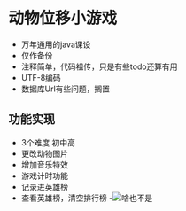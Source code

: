 # 动物位移小游戏
- 万年通用的java课设
- 仅作备份
- 注释简单，代码祖传，只是有些todo还算有用
- UTF-8编码
- 数据库Url有些问题，搁置

## 功能实现
- 3个难度 初中高
- 更改动物图片
- 增加音乐特效
- 游戏计时功能
- 记录进英雄榜
- 查看英雄榜，清空排行榜
-![啥也不是](https://timgsa.baidu.com/timg?image&quality=80&size=b9999_10000&sec=1591379424747&di=e82e5f6480086073817eda941b49897a&imgtype=0&src=http%3A%2F%2Fimg1.cache.netease.com%2Fcatchpic%2FA%2FA2%2FA299628D1D48A9044D17BCF78B46E6F0.jpg)
